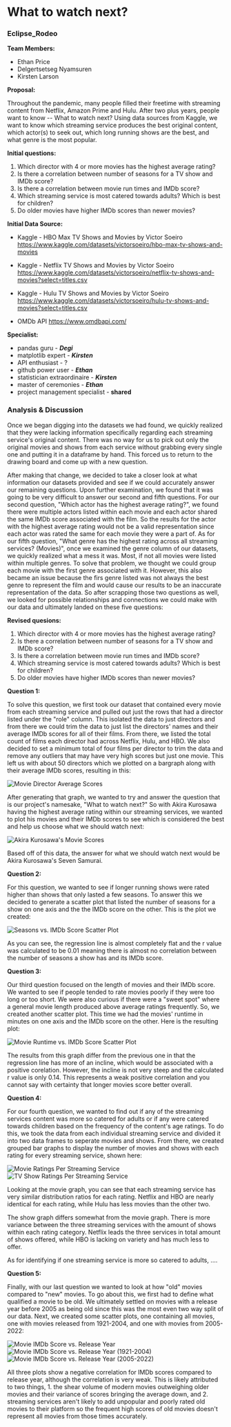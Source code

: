 # What to watch next?
### Eclipse_Rodeo
**Team Members:**
- Ethan Price
- Delgertsetseg Nyamsuren
- Kirsten Larson

**Proposal:**

  Throughout the pandemic, many people filled their freetime with streaming content from Netflix, Amazon Prime and Hulu. After two plus years, people want to know -- What to watch next? Using data sources from Kaggle, we want to know which streaming service produces the best original content, which actor(s) to seek out, which long running shows are the best, and what genre is the most popular.

**Initial questions:** 
1. Which director with 4 or more movies has the highest average rating?
2. Is there a correlation between number of seasons for a TV show and IMDb score?
3. Is there a correlation between movie run times and IMDb score?
4. Which streaming service is most catered towards adults? Which is best for children?
5. Do older movies have higher IMDb scores than newer movies?



**Initial Data Source:**
- Kaggle - HBO Max TV Shows and Movies by Victor Soeiro
  https://www.kaggle.com/datasets/victorsoeiro/hbo-max-tv-shows-and-movies

- Kaggle - Netflix TV Shows and Movies by Victor Soeiro
  https://www.kaggle.com/datasets/victorsoeiro/netflix-tv-shows-and-movies?select=titles.csv

- Kaggle - Hulu TV Shows and Movies by Victor Soeiro
  https://www.kaggle.com/datasets/victorsoeiro/hulu-tv-shows-and-movies?select=titles.csv

- OMDb API
  https://www.omdbapi.com/

**Specialist:**
- pandas guru - ***Degi***
- matplotlib  expert - ***Kirsten***
- API enthusiast - ?
- github power user - ***Ethan***
- statistician extraordinaire - ***Kirsten***
- master of ceremonies - ***Ethan***
- project management specialist - **shared**

### Analysis & Discussion

Once we began digging into the datasets we had found, we quickly realized that they were lacking information specifically regarding each streaming service's original content. There was no way for us to pick out only the original movies and shows from each service without grabbing every single one and putting it in a dataframe by hand. This forced us to return to the drawing board and come up with a new question.

After making that change, we decided to take a closer look at what information our datasets provided and see if we could accurately answer our remaining questions. Upon further examination, we found that it was going to be very difficult to answer our second and fifth questions. For our second question, "Which actor has the highest average rating?", we found there were multiple actors listed within each movie and each actor shared the same IMDb score associated with the film. So the results for the actor with the highest average rating would not be a valid representation since each actor was rated the same for each movie they were a part of. As for our fifth question, "What genre has the highest rating across all streaming services? (Movies)", once we examined the genre column of our datasets, we quickly realized what a mess it was. Most, if not all movies were listed within multiple genres. To solve that problem, we thought we could group each movie with the first genre associated with it. However, this also became an issue because the firs genre listed was not always the best genre to represent the film and would cause our results to be an inaccurate representation of the data. So after scrapping those two questions as well, we looked for possible relationships and connections we could make with our data and ultimately landed on these five questions:

**Revised quesions:**

1. Which director with 4 or more movies has the highest average rating?
2. Is there a correlation between number of seasons for a TV show and IMDb score?
3. Is there a correlation between movie run times and IMDb score?
4. Which streaming service is most catered towards adults? Which is best for children?
5. Do older movies have higher IMDb scores than newer movies?

**Question 1:**

   To solve this question, we first took our dataset that contained every movie from each streaming service and pulled out just the rows that had a director listed under the "role" column. This isolated the data to just directors and from there we could trim the data to just list the directors' names and their average IMDb scores for all of their films. From there, we listed the total count of films each director had across Netflix, Hulu, and HBO. We also decided to set a minimum total of four films per director to trim the data and remove any outliers that may have very high scores but just one movie. This left us with about 50 directors which we plotted on a bargraph along with their average IMDb scores, resulting in this:

  ![Movie Director Average Scores](/Output/director_score.png)

  After generating that graph, we wanted to try and answer the question that is our project's namesake, "What to watch next?" So with Akira Kurosawa having the highest average rating within our streaming services, we wanted to plot his movies and their IMDb scores to see which is considered the best and help us choose what we should watch next:

  ![Akira Kurosawa's Movie Scores](/Output/kurosawa_score.png)

  Based off of this data, the answer for what we should watch next would be Akira Kurosawa's Seven Samurai.

**Question 2:** 

  For this question, we wanted to see if longer running shows were rated higher than shows that only lasted a few seasons. To answer this we decided to generate a scatter plot that listed the number of seasons for a show on one axis and the the IMDb score on the other. This is the plot we created:

  ![Seasons vs. IMDb Score Scatter Plot](/Output/seasons_vs_score.png)

  As you can see, the regression line is almost completely flat and the r value was calculated to be 0.01 meaning there is almost no correlation between the number of seasons a show has and its IMDb score.

**Question 3:**

  Our third question focused on the length of movies and their IMDb score. We wanted to see if people tended to rate movies poorly if they were too long or too short. We were also curious if there were a "sweet spot" where a general movie length produced above average ratings frequently. So, we created another scatter plot. This time we had the movies' runtime in minutes on one axis and the IMDb score on the other. Here is the resulting plot:

  ![Movie Runtime vs. IMDb Score Scatter Plot](/Output/runtime_vs_score.png)

  The results from this graph differ from the previous one in that the regression line has more of an incline, which would be associated with a positive corelation. However, the incline is not very steep and the calculated r value is only 0.14. This represents a weak positive correlation and you cannot say with certainty that longer movies score better overall.

**Question 4:** 

  For our fourth question, we wanted to find out if any of the streaming services content was more so catered for adults or if any were catered towards children based on the frequency of the content's age ratings. To do this, we took the data from each individual streaming service and divided it into two data frames to seperate movies and shows. From there, we created grouped bar graphs to display the number of movies and shows with each rating for every streaming service, shown here:

  ![Movie Ratings Per Streaming Service](/Output/movie_ratings_vs_service.png)
  ![TV Show Ratings Per Streaming Service](/Output/tv_ratings_vs_service.png)

  Looking at the movie graph, you can see that each streaming service has very similar distribution ratios for each rating. Netflix and HBO are nearly identical for each rating, while Hulu has less movies than the other two. 

  The show graph differs somewhat from the movie graph. There is more variance between the three streaming services with the amount of shows within each rating category. Netflix leads the three services in total amount of shows offered, while HBO is lacking on variety and has much less to offer. 

  As for identifying if one streaming service is more so catered to adults, ....

**Question 5:**

  Finally, with our last question we wanted to look at how "old" movies compared to "new" movies. To go about this, we first had to define what qualified a movie to be old. We ultimately settled on movies with a release year before 2005 as being old since this was the most even two way split of our data. Next, we created some scatter plots, one containing all movies, one with movies released from 1921-2004, and one with movies from 2005-2022:

  ![Movie IMDb Score vs. Release Year](/Output/year_vs_score.png)
  ![Movie IMDb Score vs. Release Year (1921-2004)](/Output/old_release_vs_score.png)
  ![Movie IMDb Score vs. Release Year (2005-2022)](/Output/new_release_vs_score.png)

  All three plots show a negative correlation for IMDb scores compared to release year, although the correlation is very weak. This is likely attributed to two things, 1. the shear volume of modern movies outweighing older movies and their variance of scores bringing the average down, and 2. streaming services aren't likely to add unpopular and poorly rated old movies to their platform so the frequent high scores of old movies doesn't represent all movies from those times accurately.